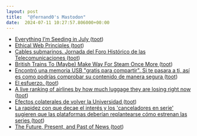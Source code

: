```yaml
---
layout: post
title:  "@fernand0's Mastodon"
date:  2024-07-11 10:27:57.806000+00:00
---
```

*  [Everything I’m Seeding in July ](https://lifehacker.com/home/everything-im-seeding-in-jul) ([toot](https://mastodon.social/@fernand0/112767380868583929))
*  [Ethical Web Principles ](https://www.w3.org/TR/ethical-web-principles) ([toot](https://mastodon.social/@fernand0/112767051799507085))
*  [Cables submarinos. Jornada del Foro Histórico de las Telecomunicaciones ](https://historiatelefonia.com/2024/06/24/cables-submarinos-jornada-del-foro-historico-de-las-telecomunicaciones) ([toot](https://mastodon.social/@fernand0/112766954583146455))
*  [British Trains To (Maybe) Make Way For Steam Once More ](https://hackaday.com/2024/07/06/british-trains-to-maybe-make-way-for-steam-once-more) ([toot](https://mastodon.social/@fernand0/112765157885959125))
*  [Encontró una memoria USB "gratis para compartir". Si te pasara a ti, así es como podrías comprobar su contenido de manera segura ](https://www.genbeta.com/seguridad/encontro-memoria-usb-gratis-para-compartir-te-pasara-a-ti-asi-como-podrias-comprobar-su-contenido-manera-segur) ([toot](https://mastodon.social/@fernand0/112763344842223955))
*  [El esfuerzo. ](https://avecesunafoto.wordpress.com/2024/07/10/el-esfuerzo) ([toot](https://mastodon.social/@fernand0/112763297857705470))
*  [A live ranking of airlines by how much luggage they are losing right now ](https://luggagelosers.com) ([toot](https://mastodon.social/@fernand0/112763045622964387))
*  [Efectos colaterales de volver la Universidad ](https://changlonet.com/blog/efectos-colaterales-de-volver-la-universidad) ([toot](https://mastodon.social/@fernand0/112762829073667384))
*  [La rapidez con que decae el interés y los 'canceladores en serie' sugieren que las plataformas deberían replantearse cómo estrenan las series ](https://www.businessinsider.es/rapidez-decae-interes-canceladores-serie-sugieren-plataformas-deberian-replantearse-como-estrenan-series-139432) ([toot](https://mastodon.social/@fernand0/112762637933085790))
*  [The Future, Present, and Past of News ](https://doc.searls.com/2024/06/30/the-future-present-and-past-of-news) ([toot](https://mastodon.social/@fernand0/112761978878078746))

